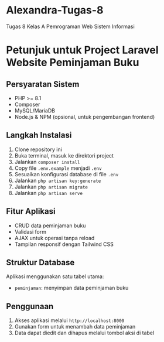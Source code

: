 # Alexandra-Tugas-8
Tugas 8 Kelas A Pemrograman Web Sistem Informasi

# Petunjuk untuk Project Laravel Website Peminjaman Buku

## Persyaratan Sistem
- PHP >= 8.1
- Composer
- MySQL/MariaDB
- Node.js & NPM (opsional, untuk pengembangan frontend)

## Langkah Instalasi
1. Clone repository ini
2. Buka terminal, masuk ke direktori project
3. Jalankan `composer install`
4. Copy file `.env.example` menjadi `.env`
5. Sesuaikan konfigurasi database di file `.env`
6. Jalankan `php artisan key:generate`
7. Jalankan `php artisan migrate`
8. Jalankan `php artisan serve`

## Fitur Aplikasi
- CRUD data peminjaman buku
- Validasi form
- AJAX untuk operasi tanpa reload
- Tampilan responsif dengan Tailwind CSS

## Struktur Database
Aplikasi menggunakan satu tabel utama:
- `peminjaman`: menyimpan data peminjaman buku

## Penggunaan
1. Akses aplikasi melalui `http://localhost:8000`
2. Gunakan form untuk menambah data peminjaman
3. Data dapat diedit dan dihapus melalui tombol aksi di tabel
